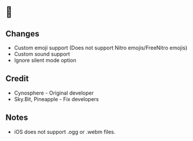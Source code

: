 # 🗿
## Changes
- Custom emoji support (Does not support Nitro emojis/FreeNitro emojis)
- Custom sound support
- Ignore silent mode option
## Credit
- Cynosphere - Original developer
- Sky.Bit, Pineapple - Fix developers
## Notes
- iOS does not support .ogg or .webm files.

